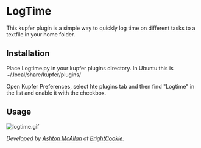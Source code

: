 # LogTime
This kupfer plugin is a simple way to quickly log time on different tasks to a textfile in your home folder.

## Installation
Place Logtime.py in your kupfer plugins directory. In Ubuntu this is ~/.local/share/kupfer/plugins/

Open Kupfer Preferences, select hte plugins tab and then find "Logtime" in the list and enable it with the checkbox.

## Usage
![logtime.gif](https://github.com/Brightcookie/LogTime-Kupfer-Plugin/raw/master/ReadmeAttachments/logtime.png)

*Developed by [Ashton McAllan](https://acegiak.net) at [BrightCookie](https://brightcookie.com.au).*
